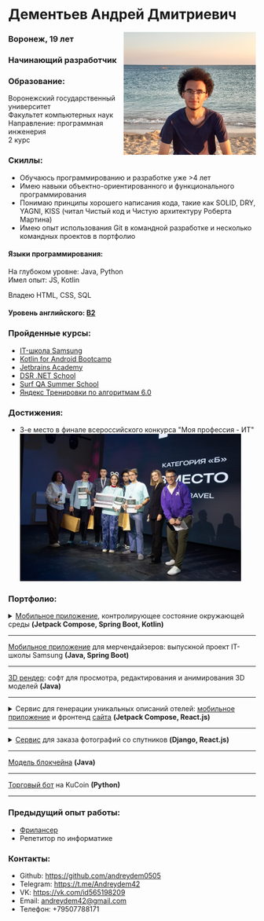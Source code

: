 <h1>Дементьев Андрей Дмитриевич</h1>
<img align="right" src="me.jpg" alt="моя фотография" style="height: 250px; object-fit: contain">
<h3>Воронеж, 19 лет</h3>
<h3>Начинающий разработчик</h3>
<h3>Образование:</h3>
Воронежский государственный университет<br>
Факультет компьютерных наук<br>
Направление: программная инженерия<br>
2 курс
<h3>Скиллы:</h3>
<ul>
    <li>Обучаюсь программированию и разработке уже >4 лет</li>
    <li>Имею навыки объектно-ориентированного и функционального программирования</li>
    <li>Понимаю принципы хорошего написания кода, такие как SOLID, DRY, YAGNI, KISS (читал Чистый код и Чистую 
    архитектуру Роберта Мартина)</li>
    <li>Имею опыт использования Git в командной разработке и несколько командных проектов в 
    портфолио</li>
</ul>
<h4>Языки программирования:</h4>
На глубоком уровне: Java, Python<br>
Имел опыт: JS, Kotlin
<p>Владею HTML, CSS, SQL</p>
<h4>Уровень английского: <a href="https://disk.yandex.ru/i/3PaIluq00IfTOA">B2</a></h4>
<h3>Пройденные курсы:</h3>
<ul>
    <li><a href="https://disk.yandex.ru/i/CmshtTaNnDJ-kw">IT-школа Samsung</a></li>
    <li><a href="https://disk.yandex.ru/i/Ltr8u_cqfpVIDw">Kotlin for Android Bootcamp</a></li>
    <li><a href="https://hyperskill.org/profile/39616141">Jetbrains Academy</a></li>
    <li><a href="https://disk.yandex.ru/i/e1AWvACi5J5dLQ">DSR .NET School</a></li>
    <li><a href="https://disk.yandex.ru/d/Gu0DSm6WtlFuyg">Surf QA Summer School</a></li>
    <li><a href="https://yadi.sk/i/v2kh7mSmXQJQRg">Яндекс Тренировки по алгоритмам 6.0</a></li>
</ul>
<h3>Достижения:</h3>
<ul>
    <li>3-е место в финале всероссийского конкурса "Моя профессия - ИТ"</li>
    <img src="hackathon.jpg" alt="фотография с хакатона" style="height: 300px; object-fit: contain"/>
</ul>
<h3>Портфолио:</h3>
<details>
    <summary><a href="https://github.com/andreydem0505/HomeController">Мобильное приложение</a>, 
    контролирующее состояние окружающей среды <b>(Jetpack Compose, Spring Boot, Kotlin)</b></summary><br>
    Создано за неделю командой из 5 человек на Kotlin for Android Bootcamp от Samsung. Затем переписано мной заново.
</details>
<hr/>
<a href="https://github.com/andreydem0505/TradeMate">Мобильное приложение</a>
для мерчендайзеров: выпускной проект IT-школы Samsung <b>(Java, Spring Boot)</b>
<hr/>
<a href="https://github.com/andreydem0505/3DViewer">3D рендер</a>: софт для просмотра, редактирования и анимирования 3D 
моделей <b>(Java)</b>
<hr/>
<details>
    <summary>Сервис для генерации уникальных описаний отелей: 
    <a href="https://github.com/Russian-IDEA/TravelParse-mobile">мобильное приложение</a> и фронтенд 
    <a href="https://github.com/Russian-IDEA/TravelParse-Web">сайта</a>
    <b>(Jetpack Compose, React.js)</b></summary><br>
    <img src="travelparse-mobile1.png" alt="скриншот мобильного приложения" style="height: 300px; object-fit: contain"/>
    <img src="travelparse-mobile2.png" alt="скриншот мобильного приложения" style="height: 300px; object-fit: contain"/>
    <img src="travelparse-site.png" alt="скриншот сайта" style="height: 300px; object-fit: contain"/>
    <br>Написан на хакатоне за 2 недели
</details>
<hr/>
<details>
    <summary><a href="https://github.com/Russian-IDEA/terra_cognita">Сервис</a> 
    для заказа фотографий со спутников <b>(Django, React.js)</b></summary><br>
    <img src="terra-cognita1.png" alt="скриншот сайта" style="height: 300px; object-fit: contain"/>
    <img src="terra-cognita2.png" alt="скриншот сайта" style="height: 300px; object-fit: contain"/>
    <br>Написан на хакатоне за 3 дня 
</details>
<hr/>
<a href="https://github.com/andreydem0505/Blockchain-Java">Модель блокчейна</a> <b>(Java)</b>
<hr/>
<a href="https://github.com/andreydem0505/Trading-bot">Торговый бот</a> на KuCoin <b>(Python)</b>
<hr/>
<h3>Предыдущий опыт работы:</h3>
<ul>
    <li><a href="https://a24.biz/authors/4805761/">Фрилансер</a></li>
    <li>Репетитор по информатике</li>
</ul>
<h3>Контакты:</h3>
<ul>
    <li>Github: <a href="https://github.com/andreydem0505">https://github.com/andreydem0505</a></li>
    <li>Telegram: <a href="https://t.me/Andreydem42">https://t.me/Andreydem42</a></li>
    <li>VK: <a href="https://vk.com/id565198209">https://vk.com/id565198209</a></li>
    <li>Email: <a href="mailto:andreydem42@gmail.com">andreydem42@gmail.com</a></li>
    <li>Телефон: +79507788171</li>
</ul>